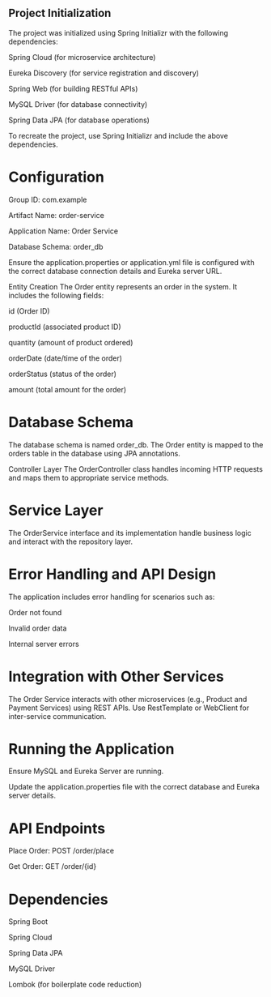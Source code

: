 ## **Project Initialization**

The project was initialized using Spring Initializr with the following dependencies:

Spring Cloud (for microservice architecture)

Eureka Discovery (for service registration and discovery)

Spring Web (for building RESTful APIs)

MySQL Driver (for database connectivity)

Spring Data JPA (for database operations)

To recreate the project, use Spring Initializr and include the above dependencies.




# **Configuration**
Group ID: com.example

Artifact Name: order-service

Application Name: Order Service

Database Schema: order_db

Ensure the application.properties or application.yml file is configured with the correct database connection details and Eureka server URL.

Entity Creation
The Order entity represents an order in the system. It includes the following fields:

id (Order ID)

productId (associated product ID)

quantity (amount of product ordered)

orderDate (date/time of the order)

orderStatus (status of the order)

amount (total amount for the order)




# **Database Schema**

The database schema is named order_db. The Order entity is mapped to the orders table in the database using JPA annotations.

Controller Layer
The OrderController class handles incoming HTTP requests and maps them to appropriate service methods.



# **Service Layer**
The OrderService interface and its implementation handle business logic and interact with the repository layer.




# **Error Handling and API Design**
The application includes error handling for scenarios such as:

Order not found

Invalid order data

Internal server errors




# **Integration with Other Services**
The Order Service interacts with other microservices (e.g., Product and Payment Services) using REST APIs. Use RestTemplate or WebClient for inter-service communication.




# **Running the Application**
Ensure MySQL and Eureka Server are running.

Update the application.properties file with the correct database and Eureka server details.





# **API Endpoints**
Place Order: POST /order/place

Get Order: GET /order/{id}



# **Dependencies**
Spring Boot

Spring Cloud

Spring Data JPA

MySQL Driver

Lombok (for boilerplate code reduction)
